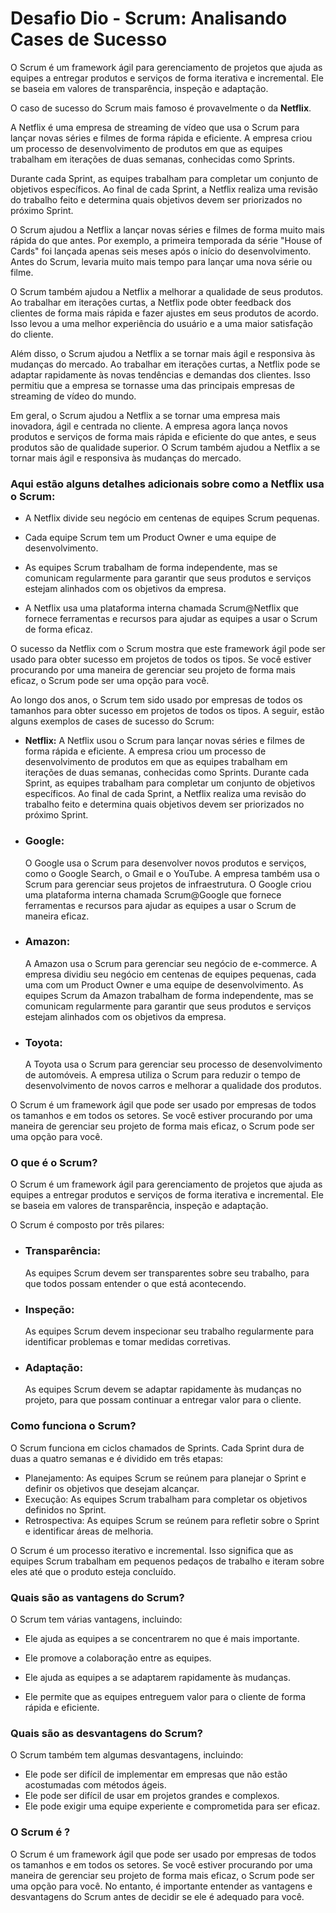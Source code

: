 # Desafio Dio - **Scrum: Analisando Cases de Sucesso**



O Scrum é um framework ágil para gerenciamento de projetos que ajuda as equipes a entregar produtos e serviços de forma iterativa e incremental. Ele se baseia em valores de transparência, inspeção e adaptação.



O caso de sucesso do Scrum mais famoso é provavelmente o da **Netflix**.

A Netflix é uma empresa de streaming de vídeo que usa o Scrum para lançar novas séries e filmes de forma rápida e eficiente. A empresa criou um processo de desenvolvimento de produtos em que as equipes trabalham em iterações de duas semanas, conhecidas como Sprints. 

Durante cada Sprint, as equipes trabalham para completar um conjunto de objetivos específicos. Ao final de cada Sprint, a Netflix realiza uma revisão do trabalho feito e determina quais objetivos devem ser priorizados no próximo Sprint.

O Scrum ajudou a Netflix a lançar novas séries e filmes de forma muito mais rápida do que antes. Por exemplo, a primeira temporada da série "House of Cards" foi lançada apenas seis meses após o início do desenvolvimento. Antes do Scrum, levaria muito mais tempo para lançar uma nova série ou filme.

O Scrum também ajudou a Netflix a melhorar a qualidade de seus produtos. Ao trabalhar em iterações curtas, a Netflix pode obter feedback dos clientes de forma mais rápida e fazer ajustes em seus produtos de acordo. Isso levou a uma melhor experiência do usuário e a uma maior satisfação do cliente.

Além disso, o Scrum ajudou a Netflix a se tornar mais ágil e responsiva às mudanças do mercado. Ao trabalhar em iterações curtas, a Netflix pode se adaptar rapidamente às novas tendências e demandas dos clientes. Isso permitiu que a empresa se tornasse uma das principais empresas de streaming de vídeo do mundo.

Em geral, o Scrum ajudou a Netflix a se tornar uma empresa mais inovadora, ágil e centrada no cliente. A empresa agora lança novos produtos e serviços de forma mais rápida e eficiente do que antes, e seus produtos são de qualidade superior. O Scrum também ajudou a Netflix a se tornar mais ágil e responsiva às mudanças do mercado.



### Aqui estão alguns detalhes adicionais sobre como a Netflix usa o Scrum:

- A Netflix divide seu negócio em centenas de equipes Scrum pequenas.

  

- Cada equipe Scrum tem um Product Owner e uma equipe de desenvolvimento.

  

- As equipes Scrum trabalham de forma independente, mas se comunicam regularmente para garantir que seus produtos e serviços estejam alinhados com os objetivos da empresa.

  

- A Netflix usa uma plataforma interna chamada Scrum@Netflix que fornece ferramentas e recursos para ajudar as equipes a usar o Scrum de forma eficaz.

  

O sucesso da Netflix com o Scrum mostra que este framework ágil pode ser usado para obter sucesso em projetos de todos os tipos. Se você estiver procurando por uma maneira de gerenciar seu projeto de forma mais eficaz, o Scrum pode ser uma opção para você.



Ao longo dos anos, o Scrum tem sido usado por empresas de todos os tamanhos para obter sucesso em projetos de todos os tipos. A seguir, estão alguns exemplos de cases de sucesso do Scrum:

- **Netflix:** A Netflix usou o Scrum para lançar novas séries e filmes de forma rápida e eficiente. A empresa criou um processo de desenvolvimento de produtos em que as equipes trabalham em iterações de duas semanas, conhecidas como Sprints. Durante cada Sprint, as equipes trabalham para completar um conjunto de objetivos específicos. Ao final de cada Sprint, a Netflix realiza uma revisão do trabalho feito e determina quais objetivos devem ser priorizados no próximo Sprint.

  

- ### **Google:** 

  O Google usa o Scrum para desenvolver novos produtos e serviços, como o Google Search, o Gmail e o YouTube. A empresa também usa o Scrum para gerenciar seus projetos de infraestrutura. O Google criou uma plataforma interna chamada Scrum@Google que fornece ferramentas e recursos para ajudar as equipes a usar o Scrum de maneira eficaz.

  

- ### **Amazon:** 

  A Amazon usa o Scrum para gerenciar seu negócio de e-commerce. A empresa dividiu seu negócio em centenas de equipes pequenas, cada uma com um Product Owner e uma equipe de desenvolvimento. As equipes Scrum da Amazon trabalham de forma independente, mas se comunicam regularmente para garantir que seus produtos e serviços estejam alinhados com os objetivos da empresa.

  

- ### **Toyota:** 

  A Toyota usa o Scrum para gerenciar seu processo de desenvolvimento de automóveis. A empresa utiliza o Scrum para reduzir o tempo de desenvolvimento de novos carros e melhorar a qualidade dos produtos.

  

O Scrum é um framework ágil que pode ser usado por empresas de todos os tamanhos e em todos os setores. Se você estiver procurando por uma maneira de gerenciar seu projeto de forma mais eficaz, o Scrum pode ser uma opção para você.



### O que é o Scrum?

O Scrum é um framework ágil para gerenciamento de projetos que ajuda as equipes a entregar produtos e serviços de forma iterativa e incremental. Ele se baseia em valores de transparência, inspeção e adaptação.

O Scrum é composto por três pilares:

- ### Transparência:

   As equipes Scrum devem ser transparentes sobre seu trabalho, para que todos possam entender o que está acontecendo.

  

- ### Inspeção: 

  As equipes Scrum devem inspecionar seu trabalho regularmente para identificar problemas e tomar medidas corretivas.

  

- ### Adaptação: 

  As equipes Scrum devem se adaptar rapidamente às mudanças no projeto, para que possam continuar a entregar valor para o cliente.



### Como funciona o Scrum?

O Scrum funciona em ciclos chamados de Sprints. Cada Sprint dura de duas a quatro semanas e é dividido em três etapas:

- Planejamento: As equipes Scrum se reúnem para planejar o Sprint e definir os objetivos que desejam alcançar.
- Execução: As equipes Scrum trabalham para completar os objetivos definidos no Sprint.
- Retrospectiva: As equipes Scrum se reúnem para refletir sobre o Sprint e identificar áreas de melhoria.

O Scrum é um processo iterativo e incremental. Isso significa que as equipes Scrum trabalham em pequenos pedaços de trabalho e iteram sobre eles até que o produto esteja concluído.



### Quais são as vantagens do Scrum?

O Scrum tem várias vantagens, incluindo:

- Ele ajuda as equipes a se concentrarem no que é mais importante.

- Ele promove a colaboração entre as equipes.

- Ele ajuda as equipes a se adaptarem rapidamente às mudanças.

- Ele permite que as equipes entreguem valor para o cliente de forma rápida e eficiente.

  

### Quais são as desvantagens do Scrum?

O Scrum também tem algumas desvantagens, incluindo:

- Ele pode ser difícil de implementar em empresas que não estão acostumadas com métodos ágeis.
- Ele pode ser difícil de usar em projetos grandes e complexos.
- Ele pode exigir uma equipe experiente e comprometida para ser eficaz.



### O Scrum é ?

O Scrum é um framework ágil que pode ser usado por empresas de todos os tamanhos e em todos os setores. Se você estiver procurando por uma maneira de gerenciar seu projeto de forma mais eficaz, o Scrum pode ser uma opção para você. No entanto, é importante entender as vantagens e desvantagens do Scrum antes de decidir se ele é adequado para você.

